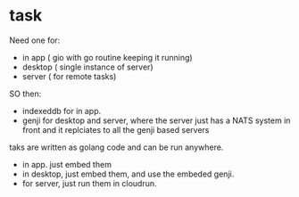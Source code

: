 # task

Need one for:

- in app ( gio with go routine keeping it running)
- desktop ( single instance of server)
- server ( for remote tasks)

SO then:

- indexeddb for in app.
- genji for desktop and server, where the server just has a NATS system in front and it replciates to all the genji based servers

taks are written as golang code and can be run anywhere.
- in app. just embed them
- in desktop, just embed them, and use the embeded genji.
- for server, just run them in cloudrun.